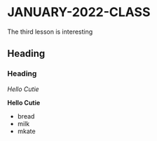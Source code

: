 # JANUARY-2022-CLASS
The third lesson is interesting
## Heading

### Heading 

_Hello Cutie_

**Hello Cutie**

- bread
- milk
- mkate

